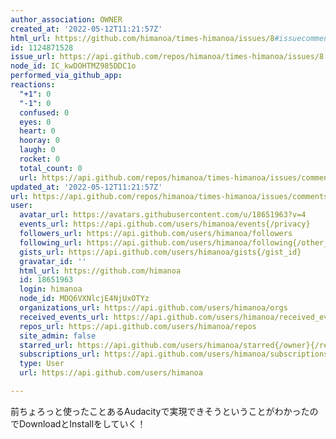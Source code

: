 ```yaml
---
author_association: OWNER
created_at: '2022-05-12T11:21:57Z'
html_url: https://github.com/himanoa/times-himanoa/issues/8#issuecomment-1124871528
id: 1124871528
issue_url: https://api.github.com/repos/himanoa/times-himanoa/issues/8
node_id: IC_kwDOHTMZ985DDC1o
performed_via_github_app: 
reactions:
  "+1": 0
  "-1": 0
  confused: 0
  eyes: 0
  heart: 0
  hooray: 0
  laugh: 0
  rocket: 0
  total_count: 0
  url: https://api.github.com/repos/himanoa/times-himanoa/issues/comments/1124871528/reactions
updated_at: '2022-05-12T11:21:57Z'
url: https://api.github.com/repos/himanoa/times-himanoa/issues/comments/1124871528
user:
  avatar_url: https://avatars.githubusercontent.com/u/18651963?v=4
  events_url: https://api.github.com/users/himanoa/events{/privacy}
  followers_url: https://api.github.com/users/himanoa/followers
  following_url: https://api.github.com/users/himanoa/following{/other_user}
  gists_url: https://api.github.com/users/himanoa/gists{/gist_id}
  gravatar_id: ''
  html_url: https://github.com/himanoa
  id: 18651963
  login: himanoa
  node_id: MDQ6VXNlcjE4NjUxOTYz
  organizations_url: https://api.github.com/users/himanoa/orgs
  received_events_url: https://api.github.com/users/himanoa/received_events
  repos_url: https://api.github.com/users/himanoa/repos
  site_admin: false
  starred_url: https://api.github.com/users/himanoa/starred{/owner}{/repo}
  subscriptions_url: https://api.github.com/users/himanoa/subscriptions
  type: User
  url: https://api.github.com/users/himanoa

---
```

前ちょろっと使ったことあるAudacityで実現できそうということがわかったのでDownloadとInstallをしていく！